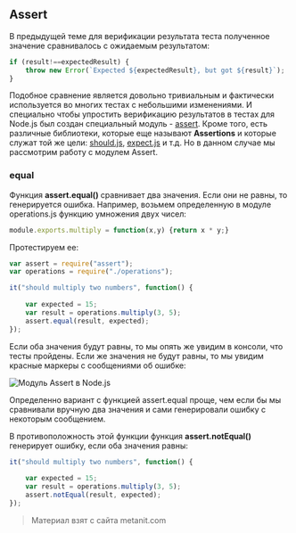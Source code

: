 ## Assert

В предыдущей теме для верификации результата теста полученное значение сравнивалось с ожидаемым результатом:

```js
if (result!==expectedResult) {
    throw new Error(`Expected ${expectedResult}, but got ${result}`);
}
```

Подобное сравнение является довольно тривиальным и фактически используется во многих тестах с небольшими изменениями. И специально чтобы упростить верификацию результатов в тестах для Node.js был создан специальный модуль - [assert](https://nodejs.org/api/assert.html). Кроме того, есть различные библиотеки, которые еще называют **Assertions** и которые служат той же цели: [should.js](https://github.com/shouldjs/should.js), [expect.js](https://github.com/Automattic/expect.js) и т.д. Но в данном случае мы рассмотрим работу с модулем Assert.

### equal

Функция **assert.equal()** сравнивает два значения. Если они не равны, то генерируется ошибка. Например, возьмем определенную в модуле operations.js функцию умножения двух чисел:

```js
module.exports.multiply = function(x,y) {return x * y;}
```

Протестируем ее:

```js
var assert = require("assert");
var operations = require("./operations");

it("should multiply two numbers", function() {
    
    var expected = 15;
    var result = operations.multiply(3, 5);
    assert.equal(result, expected);
});
```

Если оба значения будут равны, то мы опять же увидим в консоли, что тесты пройдены. Если же значения не будут равны, то мы увидим красные маркеры с сообщениями об ошибке:

![Модуль Assert в Node.js](https://metanit.com/web/nodejs/pics/5.5.png)

Определенно вариант с функцией assert.equal проще, чем если бы мы сравнивали вручную два значения и сами генерировали ошибку с некоторым сообщением.

В противоположность этой функции функция **assert.notEqual()** генерирует ошибку, если оба значения равны:

```js
it("should multiply two numbers", function() {
    
    var expected = 15;
    var result = operations.multiply(3, 5);
    assert.notEqual(result, expected);
});
```


> Материал взят с сайта metanit.com